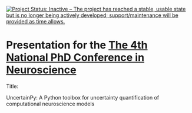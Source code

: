 [![Project Status: Inactive – The project has reached a stable, usable state but is no longer being actively developed; support/maintenance will be provided as time allows.](http://www.repostatus.org/badges/latest/inactive.svg)](http://www.repostatus.org/#inactive)

# Presentation for the [The 4th National PhD Conference in Neuroscience](https://www.ntnu.edu/nrsn/phd-conference)

Title:

UncertainPy: A Python toolbox for uncertainty quantification of computational neuroscience models
